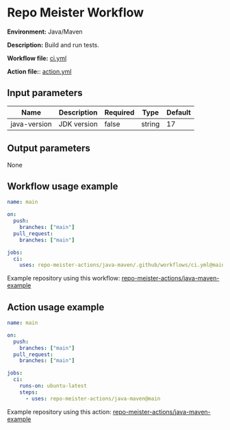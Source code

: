 # Repo Meister Workflow

**Environment:** Java/Maven

**Description:** Build and run tests.

**Workflow file:** [ci.yml](.github/workflows/ci.yml)

**Action file:**: [action.yml](action.yml)

## Input parameters

| Name         | Description | Required | Type   | Default |
| ------------ | ----------- | -------- | ------ | ------- |
| java-version | JDK version | false    | string | 17      |

## Output parameters

None

## Workflow usage example

```yaml
name: main

on:
  push:
    branches: ["main"]
  pull_request:
    branches: ["main"]

jobs:
  ci:
    uses: repo-meister-actions/java-maven/.github/workflows/ci.yml@main
```

Example repository using this workflow: [repo-meister-actions/java-maven-example](https://github.com/repo-meister-actions/java-maven-example/blob/main/.github/workflows/main.yml)

## Action usage example

```yaml
name: main

on:
  push:
    branches: ["main"]
  pull_request:
    branches: ["main"]

jobs:
  ci:
    runs-on: ubuntu-latest
    steps:
      - uses: repo-meister-actions/java-maven@main
```

Example repository using this action: [repo-meister-actions/java-maven-example](https://github.com/repo-meister-actions/java-maven-example/blob/main/.github/workflows/main-action.yml)
